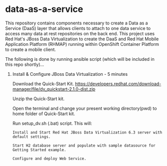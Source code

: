 # data-as-a-service
This repository contains components necessary to create a Data as a Service (DaaS) layer that allows clients to attach to one data service to access many data at rest repositories on the back end.  This project uses Red Hat's JBoss Data Virtualization to create the DaaS and Red Hat Mobile Application Platform (RHMAP) running within OpenShift Container Platform to create a mobile client.

The following is done by running ansible script (which will be included in this repo shortly)...

 1. Install & Configure JBoss Data Virtualization - 5 minutes

    Download the Quick-Start Kit. https://developers.redhat.com/download-manager/file/dv_quickstart-2.1.0-dist.zip

    Unzip the Quick-Start kit.

    Open the terminal and change your present working directory(pwd) to home folder of Quick-Start kit.

    Run setup_dv.sh (.bat) script. This will:

        Install and Start Red Hat JBoss Data Virtualization 6.3 server with default settings.

        Start H2 database server and populate with sample datasource for Getting Started example.

        Configure and deploy Web Service.
